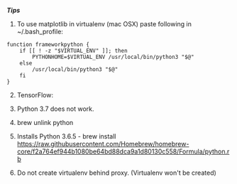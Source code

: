 ***Tips***
  
1. To use matplotlib in virtualenv (mac OSX) paste following in ~/.bash_profile:

```
function frameworkpython {
    if [[ ! -z "$VIRTUAL_ENV" ]]; then
        PYTHONHOME=$VIRTUAL_ENV /usr/local/bin/python3 "$@"
    else
        /usr/local/bin/python3 "$@"
    fi
}
```

2. TensorFlow:
  1. Python 3.7 does not work.
  2. brew unlink python
  3. Installs Python 3.6.5 - brew install https://raw.githubusercontent.com/Homebrew/homebrew-core/f2a764ef944b1080be64bd88dca9a1d80130c558/Formula/python.rb

3. Do not create virtualenv behind proxy. (Virtualenv won't be created)
